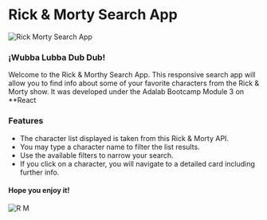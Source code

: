 # Rick & Morty Search App
![Rick Morty Search App](https://user-images.githubusercontent.com/75808414/110252135-37973880-7f84-11eb-8e45-e71794497fb3.png)

### ¡Wubba Lubba Dub Dub!
Welcome to the Rick & Morthy Search App. This responsive search app will allow you to find info about some of your favorite characters from the Rick & Morty show. It was developed under the Adalab Bootcamp Module 3 on **React

### Features
- The character list displayed is taken from this Rick & Morty API.
- You may type a character name to filter the list results.
- Use the available filters to narrow your search.
- If you click on a character, you will navigate to a detailed card including further info.

#### Hope you enjoy it! 
![R M](https://user-images.githubusercontent.com/75808414/110252392-6f52b000-7f85-11eb-8042-743c816ae179.png)
